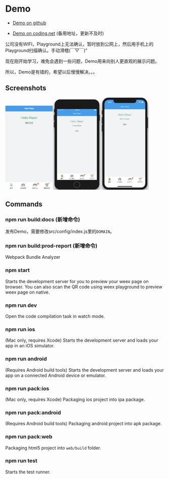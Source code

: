 # Demo

* [Demo on github](http://fuckdoctors.github.io/hello-weex/preview.html?page=index.js)

* [Demo on coding.net](http://zhaobc.coding.me/weex/preview.html?page=index.js) (备用地址，更新不及时)

公司没有WIFI，Playground上无法确认，暂时放到公网上，然后用手机上的Playground扫描确认。手动滑稽(￣▽￣)"

现在刚开始学习，难免会遇到一些问题，Demo用来向别人更直观的展示问题。

所以，Demo是有错的，希望以后慢慢解决。。。

## Screenshots

<img src="./static/img/web.png" style="width: 30%; height: 30%" /><img src="./static/img/iPhone8P.png" style="width: 30%; height: 30%" /><img src="./static/img/iPhoneX.png" style="width: 30%; height: 30%" />

## Commands

### npm run build:docs (新增命令)

发布Demo，需要修改src/config/index.js里的`DOMAIN`。

### npm run build:prod-report (新增命令)

Webpack Bundle Analyzer

### npm start

Starts the development server for you to preview your weex page on browser.
You can also scan the QR code using weex playground to preview weex page on native.

### npm run dev

Open the code compilation task in watch mode.

### npm run ios

(Mac only, requires Xcode)
Starts the development server and loads your app in an iOS simulator.

### npm run android

(Requires Android build tools)
Starts the development server and loads your app on a connected Android device or emulator.

### npm run pack:ios

(Mac only, requires Xcode)
Packaging ios project into ipa package.

### npm run pack:android

(Requires Android build tools)
Packaging android project into apk package.

### npm run pack:web

Packaging html5 project into `web/build` folder.

### npm run test

Starts the test runner.
